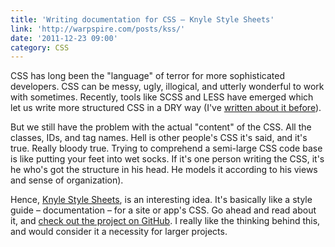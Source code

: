 ```yaml
---
title: 'Writing documentation for CSS – Knyle Style Sheets'
link: 'http://warpspire.com/posts/kss/'
date: '2011-12-23 09:00'
category: CSS
---
```


CSS has long been the "language" of terror for more sophisticated developers. CSS can be messy, ugly, illogical, and utterly wonderful to work with sometimes. Recently, tools like SCSS and LESS have emerged which let us write more structured CSS in a DRY way (I've [written about it before](http://johanbrook.com/design/css/bringing-order-to-css/)).  But we still have the problem with the actual "content" of the CSS. All the classes, IDs, and tag names. Hell is other people's CSS it's said, and it's true. Really bloody true. Trying to comprehend a semi-large CSS code base is like putting your feet into wet socks. If it's one person writing the CSS, it's he who's got the structure in his head. He models it according to his views and sense of organization).   Hence, [Knyle Style Sheets](http://warpspire.com/posts/kss/), is an interesting idea. It's basically like a style guide – documentation – for a site or app's CSS. Go ahead and read about it, and [check out the project on GitHub](https://github.com/kneath/kss). I really like the thinking behind this, and would consider it a necessity for larger projects.
